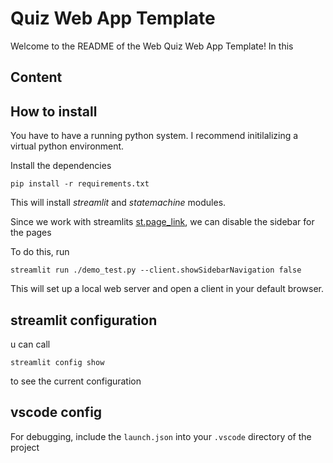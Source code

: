 # Quiz Web App Template

Welcome to the README of the Web Quiz Web App Template! In this  

## Content

## How to install

You have to have a running python system. I recommend initilalizing a virtual python environment.

Install the dependencies

```
pip install -r requirements.txt
```

This will install *streamlit* and *statemachine* modules.

Since we work with streamlits [st.page_link](https://docs.streamlit.io/develop/api-reference/widgets/st.page_link), we can disable the sidebar for the pages

To do this, run
```
streamlit run ./demo_test.py --client.showSidebarNavigation false
```

This will set up a local web server and open a client in your default browser.

## streamlit configuration

u can call 
```
streamlit config show
```
to see the current configuration

## vscode config

For debugging, include the `launch.json` into your `.vscode` directory of the project